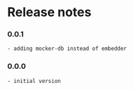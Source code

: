 # Release notes

### 0.0.1

    - adding mocker-db instead of embedder

### 0.0.0

    - initial version
